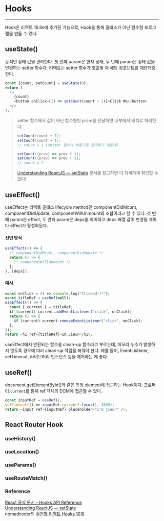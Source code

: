 # Hooks

---

Hook은 리액트 16.8v에 추가된 기능으로, Hook을 통해 클래스가 아닌 함수형 프로그램을 만들 수 있다.

## useState()

동적인 상태 값을 관리한다. 첫 번째 param은 현재 상태, 두 번째 param은 상태 값을 변경하는 setter 함수다. 리액트는 setter 함수가 호출될 때 해당 컴포넌트를 재랜더링한다.

```js
const [count, setCount] = useState(0);
return (
  <>
    {count}
    <button onClick={() => setCount(count + 1)}>Click Me</button>
  </>
);
```

> setter 함수에서 값이 아닌 함수형인 pram을 전달하면 내부에서 배치로 처리한다.
>
> ```js
> setCount(count + 1);
> setCount(count + 1);
> // count = 1 (setter 함수가 비동기로 동작하기 때문에)
>
> setCount((prev) => prev + 1);
> setCount((prev) => prev + 1);
> // count = 2
> ```
>
> [Understanding ReactJS — setState](https://medium.com/@baphemot/understanding-reactjs-setstate-a4640451865b) 문서를 참고하면 더 자세하게 확인할 수 있다!

## useEffect()

useEffect는 리액트 클래스 lifecycle method인 componentDidMount, componentDidUpdate, componentWillUnmount의 조합이라고 할 수 있다. 첫 번째 param은 effect, 두 번째 param은 deps를 의미하고 deps 배열 값이 변경될 때마다 effect가 활성화된다.

#### 선언 방식

```js
useEffect(() => {
  /* componentDidMount, componentDidUpdate */
  return () => {
    /* componentWillUnmount */
  };
}, [deps]);
```

#### 예시

```js
const onClick = () => console.log("Clicked!!!");
const titleRef = useRef(null);
useEffect(() => {
  const { current } = titleRef;
  if (current) current.addEventListener("click", onClick);
  return () => {
    if (current) current.removeEventListener("click", onClick);
  };
});
return <h1 ref={titleRef}>Im Jieun</h1>;
```

useEffect에서 반환되는 함수를 clean-up 함수라고 부르는데, 메모리 누수가 발생하지 않도록 경우에 따라 clean-up 작업을 해줘야 한다. 예를 들어, EventListener, setTimeout, 라이브러리 인스턴스 등을 제거하는 게 좋다.

## useRef()

document.getElementById()와 같은 특정 element에 접근하는 Hook이다. 프로퍼티 `current`를 통해 ref 객체의 DOM에 접근할 수 있다.

```js
const inputRef = useRef();
setTimeout(() => inputRef.current?.focus(), 3000);
return <input ref={inputRef} placeholder="I'm jieun" />;
```

## React Router Hook

### useHistory()

### useLocation()

### useParams()

### useRouteMatch()

### Reference

[React 공식 문서 - Hooks API Reference](https://reactjs.org/docs/hooks-reference.html#gatsby-focus-wrapper)  
[Understanding ReactJS — setState](https://medium.com/@baphemot/understanding-reactjs-setstate-a4640451865b)  
nomadcoder의 [실전형 리액트 Hooks 10개](https://nomadcoders.co/react-hooks-introduction)
